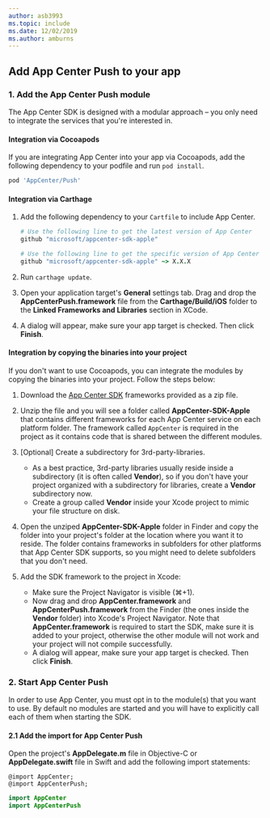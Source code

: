```yaml
---
author: asb3993
ms.topic: include
ms.date: 12/02/2019
ms.author: amburns
---
```


## Add App Center Push to your app

### 1. Add the App Center Push module

The App Center SDK is designed with a modular approach – you only need to integrate the services that you're interested in.

#### Integration via Cocoapods

If you are integrating App Center into your app via Cocoapods, add the following dependency to your podfile and run `pod install`.

```ruby
pod 'AppCenter/Push'
```

#### Integration via Carthage

1. Add the following dependency to your `Cartfile` to include App Center.

    ```ruby
    # Use the following line to get the latest version of App Center
    github "microsoft/appcenter-sdk-apple"
    ```

    ```ruby
    # Use the following line to get the specific version of App Center
    github "microsoft/appcenter-sdk-apple" ~> X.X.X
    ```

1. Run `carthage update`.
1. Open your application target's **General** settings tab. Drag and drop the **AppCenterPush.framework** file from the **Carthage/Build/iOS** folder to the **Linked Frameworks and Libraries** section in XCode.
1. A dialog will appear, make sure your app target is checked. Then click **Finish**.

#### Integration by copying the binaries into your project

If you don't want to use Cocoapods, you can integrate the modules by copying the binaries into your project. Follow the steps below:

1. Download the [App Center SDK](https://github.com/Microsoft/AppCenter-SDK-Apple/releases) frameworks provided as a zip file.

2. Unzip the file and you will see a folder called **AppCenter-SDK-Apple** that contains different frameworks for each App Center service on each platform folder. The framework called `AppCenter` is required in the project as it contains code that is shared between the different modules.

3. [Optional] Create a subdirectory for 3rd-party-libraries.
   * As a best practice, 3rd-party libraries usually reside inside a subdirectory (it is often called **Vendor**), so if you don't have your project organized with a subdirectory for libraries, create a **Vendor** subdirectory now.
   * Create a group called **Vendor** inside your Xcode project to mimic your file structure on disk.

4. Open the unziped **AppCenter-SDK-Apple** folder in Finder and copy the folder into your project's folder at the location where you want it to reside. The folder contains frameworks in subfolders for other platforms that App Center SDK supports, so you might need to delete subfolders that you don't need.

5. Add the SDK framework to the project in Xcode:
   * Make sure the Project Navigator is visible (⌘+1).
   * Now drag and drop **AppCenter.framework** and **AppCenterPush.framework** from the Finder (the ones inside the **Vendor** folder) into Xcode's Project Navigator. Note that **AppCenter.framework** is required to start the SDK, make sure it is added to your project, otherwise the other module will not work and your project will not compile successfully.
   * A dialog will appear, make sure your app target is checked. Then click **Finish**.

### 2. Start App Center Push

In order to use App Center, you must opt in to the module(s) that you want to use. By default no modules are started and you will have to explicitly call each of them when starting the SDK.

#### 2.1 Add the import for App Center Push

Open the project's **AppDelegate.m** file  in Objective-C or **AppDelegate.swift** file in Swift and add the following import statements:

```objc
@import AppCenter;
@import AppCenterPush;
```
```swift
import AppCenter
import AppCenterPush
```
